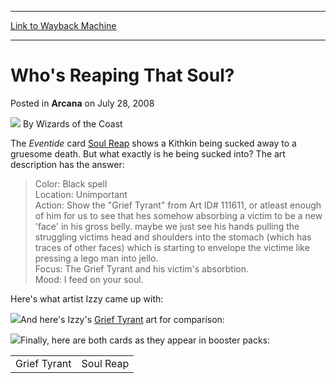 
---
[Link to Wayback Machine](https://web.archive.org/web/20220703182014/https://magic.wizards.com/en/articles/archive/arcana/whos-reaping-soul-2008-07-28)

[_metadata_:author]:- "Wizards of the Coast"
[_metadata_:description]:- "The Eventide card Soul Reap shows a Kithkin being sucked away to a gruesome death. But what exactly is he being sucked into? The art description has the answer:Color: Black spellLocation: UnimportantAction: Show the `Grief Tyrant` from Art ID# 111611, or atleast enough of him for us to see that hes somehow absorbing a victim to be a new 'face' in his gross belly."
[_metadata_:generator]:- "Drupal 7 (http://drupal.org)"
[_metadata_:node]:- "604116"
[_metadata_:publish_date]:- "2008-07-28"
[_metadata_:source]:- "div-main-content"
[_metadata_:title]:- "Who's Reaping That Soul?"
[_metadata_:wayback_capture_timestamp]:- "2022-07-03 18:20:14"
[_metadata_:wayback_raw_url]:- "https://web.archive.org/web/20220703182014id_/https://magic.wizards.com/en/articles/archive/arcana/whos-reaping-soul-2008-07-28"
[_metadata_:wayback_url]:- "https://magic.wizards.com/en/articles/archive/arcana/whos-reaping-soul-2008-07-28"
---


Who's Reaping That Soul?
========================



 Posted in **Arcana**
 on July 28, 2008 






![](https://media.magic.wizards.com/styles/auth_small/public/images/person/wizards_author.jpg)
By Wizards of the Coast











The *Eventide* card [Soul Reap](https://gatherer.wizards.com/Pages/Card/Details.aspx?name=Soul+Reap) shows a Kithkin being sucked away to a gruesome death. But what exactly is he being sucked into? The art description has the answer:


> Color: Black spell  
> Location: Unimportant  
> Action: Show the "Grief Tyrant" from Art ID# 111611, or atleast enough of him for us to see that hes somehow absorbing a victim to be a new 'face' in his gross belly. maybe we just see his hands pulling the struggling victims head and shoulders into the stomach (which has traces of other faces) which is starting to envelope the victime like pressing a lego man into jello.  
> Focus: The Grief Tyrant and his victim's absorbtion.  
> Mood: I feed on your soul.

Here's what artist Izzy came up with:


![](https://media.magic.wizards.com/image_legacy_migration/magic/images/mtgcom/arcana1000/1642_Soul_Reap_640.jpg)And here's Izzy's [Grief Tyrant](https://gatherer.wizards.com/Pages/Card/Details.aspx?name=Grief+Tyrant) art for comparison:


![](https://media.magic.wizards.com/image_legacy_migration/magic/images/mtgcom/arcana1000/1642_Grief_Tyrant_640.jpg)Finally, here are both cards as they appear in booster packs:






|  |  |
| --- | --- |
| Grief Tyrant | Soul Reap |







